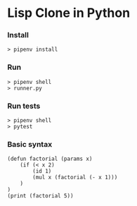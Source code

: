 # Lisp Clone in Python


### Install
```
> pipenv install
```

### Run
```
> pipenv shell
> runner.py
```

### Run tests
```
> pipenv shell
> pytest
```

### Basic syntax

```
(defun factorial (params x)
    (if (< x 2)
        (id 1)
        (mul x (factorial (- x 1)))
    )
)
(print (factorial 5))
```